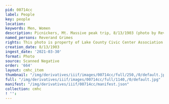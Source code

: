 ```yaml
---
pid: 00714cc
label: People
key: people
location: 
keywords: Men, Women
description: Picnickers, Mt. Massive peak trip, 8/13/1903 (photo by Rev. Grimes)
named_persons: Reverand Grimes
rights: This photo is property of Lake County Civic Center Association.
creation_date: 8/13/1903
ingest_date: '2021-03-30'
format: Photo
source: Scanned Negative
order: '664'
layout: cmhc_item
thumbnail: "/img/derivatives/iiif/images/00714cc/full/250,/0/default.jpg"
full: "/img/derivatives/iiif/images/00714cc/full/1140,/0/default.jpg"
manifest: "/img/derivatives/iiif/00714cc/manifest.json"
collection: cmhc
! '': 
---
```

